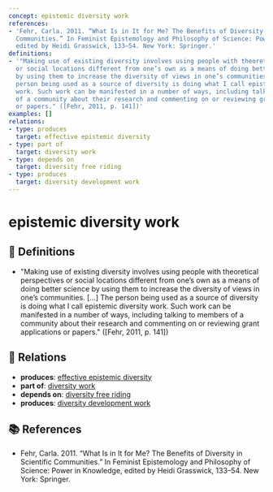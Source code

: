 ```yaml
---
concept: epistemic diversity work
references:
- 'Fehr, Carla. 2011. “What Is in It for Me? The Benefits of Diversity in Scientific
  Communities.” In Feminist Epistemology and Philosophy of Science: Power in Knowledge,
  edited by Heidi Grasswick, 133–54. New York: Springer.'
definitions:
- '"Making use of existing diversity involves using people with theoretical perspectives
  or social locations different from one’s own as a means of doing better science
  by using them to increase the diversity of views in one’s communities. [...] The
  person being used as a source of diversity is doing what I call epistemic diversity
  work. Such work can be manifested in a number of ways, including talking to members
  of a community about their research and commenting on or reviewing grant applications
  or papers." ([Fehr, 2011, p. 141])'
examples: []
relations:
- type: produces
  target: effective epistemic diversity
- type: part of
  target: diversity work
- type: depends on
  target: diversity free riding
- type: produces
  target: diversity development work
---
```


# epistemic diversity work

## 📖 Definitions

- "Making use of existing diversity involves using people with theoretical perspectives or social locations different from one’s own as a means of doing better science by using them to increase the diversity of views in one’s communities. [...] The person being used as a source of diversity is doing what I call epistemic diversity work. Such work can be manifested in a number of ways, including talking to members of a community about their research and commenting on or reviewing grant applications or papers." ([Fehr, 2011, p. 141])

## 🔗 Relations

- **produces**: [effective epistemic diversity](./effective-epistemic-diversity.md)
- **part of**: [diversity work](./diversity-work.md)
- **depends on**: [diversity free riding](./diversity-free-riding.md)
- **produces**: [diversity development work](./diversity-development-work.md)

## 📚 References

- Fehr, Carla. 2011. “What Is in It for Me? The Benefits of Diversity in Scientific Communities.” In Feminist Epistemology and Philosophy of Science: Power in Knowledge, edited by Heidi Grasswick, 133–54. New York: Springer.
